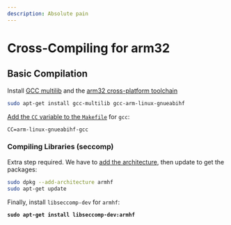 ```yaml
---
description: Absolute pain
---
```


# Cross-Compiling for arm32

## Basic Compilation

Install [GCC multilib](https://stackoverflow.com/questions/54082459/fatal-error-bits-libc-header-start-h-no-such-file-or-directory-while-compili) and the [arm32 cross-platform toolchain](https://askubuntu.com/questions/250696/how-to-cross-compile-for-arm)

```bash
sudo apt-get install gcc-multilib gcc-arm-linux-gnueabihf
```

[Add the `CC` variable to the `Makefile`](https://askubuntu.com/questions/250696/how-to-cross-compile-for-arm) for `gcc`:

```
CC=arm-linux-gnueabihf-gcc
```

### Compiling Libraries (seccomp)

Extra step required. We have to [add the architecture](https://forums.debian.net/viewtopic.php?t=138023), then update to get the packages:

```bash
sudo dpkg --add-architecture armhf
sudo apt-get update 
```

Finally, install `libseccomp-dev` for `armhf`:

<pre class="language-bash"><code class="lang-bash"><strong>sudo apt-get install libseccomp-dev:armhf
</strong></code></pre>
